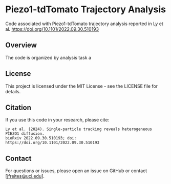 # Piezo1-tdTomato Trajectory Analysis
Code associated with  Piezo1-tdTomato trajectory analysis reported in Ly et al. https://doi.org/10.1101/2022.09.30.510193

## Overview
The code is organized by analysis task a 

## License

This project is licensed under the MIT License - see the LICENSE file for details.

## Citation

If you use this code in your research, please cite:
```
Ly et al. (2024). Single-particle tracking reveals heterogeneous PIEZO1 diffusion.
bioRxiv 2022.09.30.510193; doi: https://doi.org/10.1101/2022.09.30.510193
```

## Contact

For questions or issues, please open an issue on GitHub or contact [jfreites@uci.edu].
